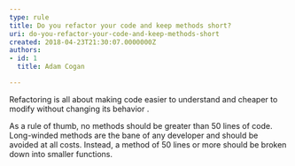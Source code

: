 ```yaml
---
type: rule
title: Do you refactor your code and keep methods short?
uri: do-you-refactor-your-code-and-keep-methods-short
created: 2018-04-23T21:30:07.0000000Z
authors:
- id: 1
  title: Adam Cogan

---
```




<span class='intro'> <p>Refactoring is all about making code easier to understand and cheaper to modify without changing its behavior . <br></p> </span>

<p>As a rule of thumb, no methods should be greater than&#160;50 lines&#160;of code. Long-winded methods are the bane of any developer and should be avoided at all costs. Instead, a method of 50 lines or more should be broken down into smaller functions.<br></p>


